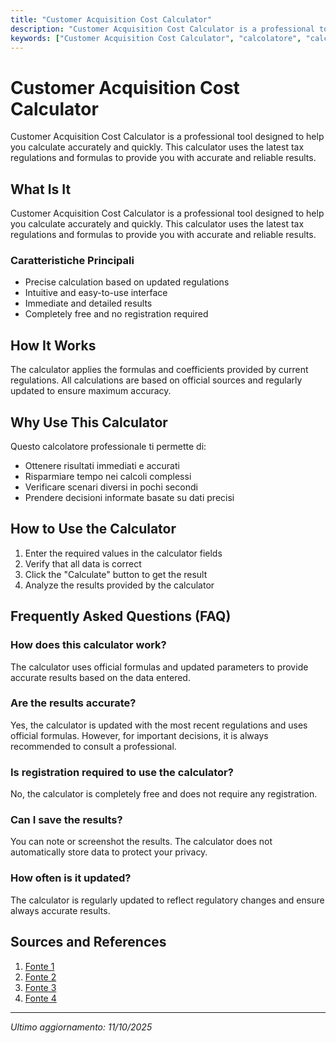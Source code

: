 ```yaml
---
title: "Customer Acquisition Cost Calculator"
description: "Customer Acquisition Cost Calculator is a professional tool designed to help you calculate accurately and quickly. This calculator uses the latest tax regulations and formulas to provide you with accurate and reliable results."
keywords: ["Customer Acquisition Cost Calculator", "calcolatore", "calcolo online"]
---
```


# Customer Acquisition Cost Calculator

Customer Acquisition Cost Calculator is a professional tool designed to help you calculate accurately and quickly. This calculator uses the latest tax regulations and formulas to provide you with accurate and reliable results.

## What Is It

Customer Acquisition Cost Calculator is a professional tool designed to help you calculate accurately and quickly. This calculator uses the latest tax regulations and formulas to provide you with accurate and reliable results.

### Caratteristiche Principali

- Precise calculation based on updated regulations
- Intuitive and easy-to-use interface
- Immediate and detailed results
- Completely free and no registration required

## How It Works

The calculator applies the formulas and coefficients provided by current regulations. All calculations are based on official sources and regularly updated to ensure maximum accuracy.

## Why Use This Calculator

Questo calcolatore professionale ti permette di:

- Ottenere risultati immediati e accurati
- Risparmiare tempo nei calcoli complessi
- Verificare scenari diversi in pochi secondi
- Prendere decisioni informate basate su dati precisi

## How to Use the Calculator

1. Enter the required values in the calculator fields
2. Verify that all data is correct
3. Click the "Calculate" button to get the result
4. Analyze the results provided by the calculator

## Frequently Asked Questions (FAQ)

### How does this calculator work?

The calculator uses official formulas and updated parameters to provide accurate results based on the data entered.

### Are the results accurate?

Yes, the calculator is updated with the most recent regulations and uses official formulas. However, for important decisions, it is always recommended to consult a professional.

### Is registration required to use the calculator?

No, the calculator is completely free and does not require any registration.

### Can I save the results?

You can note or screenshot the results. The calculator does not automatically store data to protect your privacy.

### How often is it updated?

The calculator is regularly updated to reflect regulatory changes and ensure always accurate results.

## Sources and References

1. [Fonte 1](https://coefficient.io/calculate/customer-acquisition-cost)
2. [Fonte 2](https://upgrowth.in/calculator/customer-acquisition-cost-calculator/)
3. [Fonte 3](https://www.productlift.dev/cac-calculator)
4. [Fonte 4](https://www.markopolo.ai/post/customer-acquisition-cost-calculator?ref=earlyshark)

---

*Ultimo aggiornamento: 11/10/2025*
